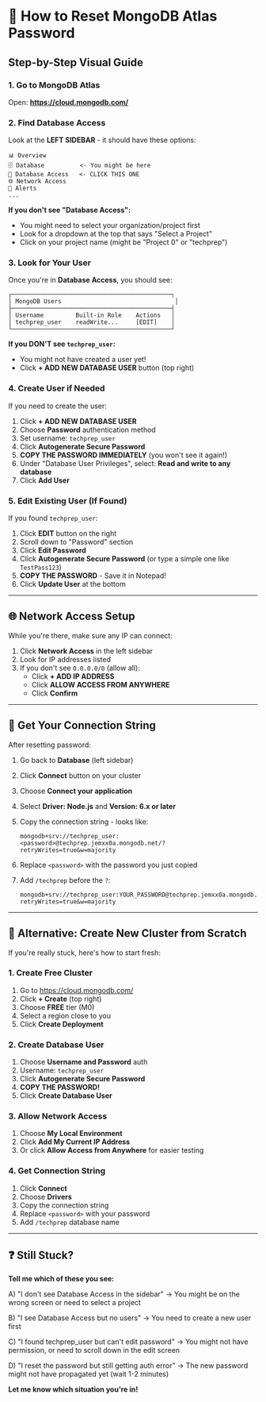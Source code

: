# 🔐 How to Reset MongoDB Atlas Password

## Step-by-Step Visual Guide

### 1. Go to MongoDB Atlas
Open: **https://cloud.mongodb.com/**

### 2. Find Database Access

Look at the **LEFT SIDEBAR** - it should have these options:
```
📊 Overview
🗄️ Database          <- You might be here
🔐 Database Access   <- CLICK THIS ONE
🌐 Network Access
🔔 Alerts
...
```

**If you don't see "Database Access":**
- You might need to select your organization/project first
- Look for a dropdown at the top that says "Select a Project"
- Click on your project name (might be "Project 0" or "techprep")

### 3. Look for Your User

Once you're in **Database Access**, you should see:
```
┌─────────────────────────────────────────────┐
│ MongoDB Users                                │
├─────────────────────────────────────────────┤
│ Username         Built-in Role    Actions   │
│ techprep_user    readWrite...     [EDIT]    │
└─────────────────────────────────────────────┘
```

**If you DON'T see `techprep_user`:**
- You might not have created a user yet!
- Click **+ ADD NEW DATABASE USER** button (top right)

### 4. Create User if Needed

If you need to create the user:

1. Click **+ ADD NEW DATABASE USER**
2. Choose **Password** authentication method
3. Set username: `techprep_user`
4. Click **Autogenerate Secure Password**
5. **COPY THE PASSWORD IMMEDIATELY** (you won't see it again!)
6. Under "Database User Privileges", select: **Read and write to any database**
7. Click **Add User**

### 5. Edit Existing User (If Found)

If you found `techprep_user`:

1. Click **EDIT** button on the right
2. Scroll down to "Password" section
3. Click **Edit Password**
4. Click **Autogenerate Secure Password** (or type a simple one like `TestPass123`)
5. **COPY THE PASSWORD** - Save it in Notepad!
6. Click **Update User** at the bottom

---

## 🌐 Network Access Setup

While you're there, make sure any IP can connect:

1. Click **Network Access** in the left sidebar
2. Look for IP addresses listed
3. If you don't see `0.0.0.0/0` (allow all):
   - Click **+ ADD IP ADDRESS**
   - Click **ALLOW ACCESS FROM ANYWHERE**
   - Click **Confirm**

---

## 📝 Get Your Connection String

After resetting password:

1. Go back to **Database** (left sidebar)
2. Click **Connect** button on your cluster
3. Choose **Connect your application**
4. Select **Driver: Node.js** and **Version: 6.x or later**
5. Copy the connection string - looks like:
   ```
   mongodb+srv://techprep_user:<password>@techprep.jemxx0a.mongodb.net/?retryWrites=true&w=majority
   ```

6. Replace `<password>` with the password you just copied
7. Add `/techprep` before the `?`:
   ```
   mongodb+srv://techprep_user:YOUR_PASSWORD@techprep.jemxx0a.mongodb.net/techprep?retryWrites=true&w=majority
   ```

---

## 🚀 Alternative: Create New Cluster from Scratch

If you're really stuck, here's how to start fresh:

### 1. Create Free Cluster
1. Go to https://cloud.mongodb.com/
2. Click **+ Create** (top right)
3. Choose **FREE** tier (M0)
4. Select a region close to you
5. Click **Create Deployment**

### 2. Create Database User
1. Choose **Username and Password** auth
2. Username: `techprep_user`
3. Click **Autogenerate Secure Password**
4. **COPY THE PASSWORD!**
5. Click **Create Database User**

### 3. Allow Network Access
1. Choose **My Local Environment**
2. Click **Add My Current IP Address**
3. Or click **Allow Access from Anywhere** for easier testing

### 4. Get Connection String
1. Click **Connect**
2. Choose **Drivers**
3. Copy the connection string
4. Replace `<password>` with your password
5. Add `/techprep` database name

---

## ❓ Still Stuck?

**Tell me which of these you see:**

A) "I don't see Database Access in the sidebar"
   → You might be on the wrong screen or need to select a project

B) "I see Database Access but no users"
   → You need to create a new user first

C) "I found techprep_user but can't edit password"
   → You might not have permission, or need to scroll down in the edit screen

D) "I reset the password but still getting auth error"
   → The new password might not have propagated yet (wait 1-2 minutes)

**Let me know which situation you're in!**
